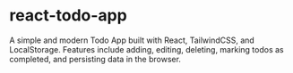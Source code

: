 # react-todo-app
A simple and modern Todo App built with React, TailwindCSS, and LocalStorage. Features include adding, editing, deleting, marking todos as completed, and persisting data in the browser.
